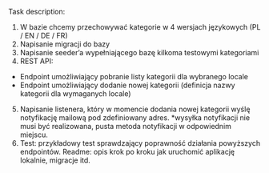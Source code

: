 Task description:
1. W bazie chcemy przechowywać kategorie w 4 wersjach językowych (PL / EN / DE / FR)
2. Napisanie migracji do bazy
3. Napisanie seeder’a wypełniającego bazę kilkoma testowymi kategoriami
4. REST API:
  - Endpoint umożliwiający pobranie listy kategorii dla wybranego locale
  - Endpoint umożliwiający dodanie nowej kategorii (definicja nazwy kategorii dla wymaganych locale)
5. Napisanie listenera, który w momencie dodania nowej kategorii wyślę notyfikację mailową pod zdefiniowany adres. *wysyłka notyfikacji nie musi być realizowana, pusta metoda notyfikacji w odpowiednim miejscu.
6. Test: przykładowy test sprawdzający poprawność działania powyższych endpointów.
Readme: opis krok po kroku jak uruchomić aplikację lokalnie, migracje itd.